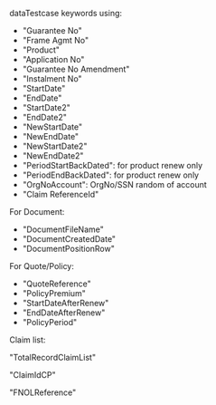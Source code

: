 dataTestcase keywords using:

- "Guarantee No"
- "Frame Agmt No"
- "Product"
- "Application No"
- "Guarantee No Amendment"
- "Instalment No"
- "StartDate"
- "EndDate"
- "StartDate2"
- "EndDate2"
- "NewStartDate"
- "NewEndDate"
- "NewStartDate2"
- "NewEndDate2"
- "PeriodStartBackDated": for product renew only
- "PeriodEndBackDated": for product renew only
- "OrgNoAccount": OrgNo/SSN random of account
- "Claim ReferenceId"

For Document:

* "DocumentFileName"
* "DocumentCreatedDate"
* "DocumentPositionRow"

For Quote/Policy:

* "QuoteReference"
* "PolicyPremium"
* "StartDateAfterRenew"
* "EndDateAfterRenew"
* "PolicyPeriod"

Claim list:

"TotalRecordClaimList"

"ClaimIdCP"

"FNOLReference"
